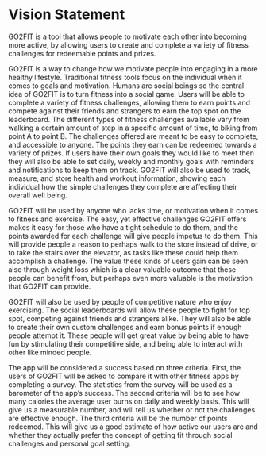 # Vision Statement

GO2FIT is a tool that allows people to motivate each other into becoming more active, by allowing users to create and complete a variety of fitness challenges for redeemable points and prizes.

GO2FIT is a way to change how we motivate people into engaging in a more healthy lifestyle. Traditional fitness tools focus on the individual when it comes to goals and motivation. Humans are social beings so the central idea of GO2FIT is to turn fitness into a social game. Users will be able to complete a variety of fitness challenges, allowing them to earn points and compete against their friends and strangers to earn the top spot on the leaderboard. The different types of fitness challenges available vary from walking a certain amount of step in a specific amount of time, to biking from point A to point B. The challenges offered are meant to be easy to complete, and accessible to anyone. The points they earn can be redeemed towards a variety of prizes. If users have their own goals they would like to meet then they will also be able to set daily, weekly and monthly goals with reminders and notifications to keep them on track. GO2FIT will also be used to track, measure, and store health and workout information, showing each individual how the simple challenges they complete are affecting their overall well being. 

GO2FIT will be used by anyone who lacks time, or motivation when it comes to fitness and exercise. The easy, yet effective challenges GO2FIT offers makes it easy for those who have a tight schedule to do them, and the points awarded for each challenge will give people impetus to do them. This will provide people a reason to perhaps walk to the store instead of drive, or to take the stairs over the elevator, as tasks like these could help them accomplish a challenge. The value these kinds of users gain can be seen also through weight loss which is a clear valuable outcome that these people can benefit from, but perhaps even more valuable is the motivation that GO2FIT can provide.

GO2FIT will also be used by people of competitive nature who enjoy exercising. The social leaderboards will allow these people to fight for top spot, competing against friends and strangers alike. They will also be able to create their own custom challenges and earn bonus points if enough people attempt it. These people will get great value by being able to have fun by stimulating their competitive side, and being able to interact with other like minded people.

The app will be considered a success based on three criteria. First, the users of GO2FIT will be asked to compare it with other fitness apps by completing a survey. The statistics from the survey will be used as a barometer of the app’s success. The second criteria will be to see how many calories the average user burns on daily and weekly basis. This will give us a measurable number, and will tell us whether or not the challenges are effective enough. The third criteria will be the number of points redeemed. This will give us a good estimate of how active our users are and whether they actually prefer the concept of getting fit through social challenges and personal goal setting. 
